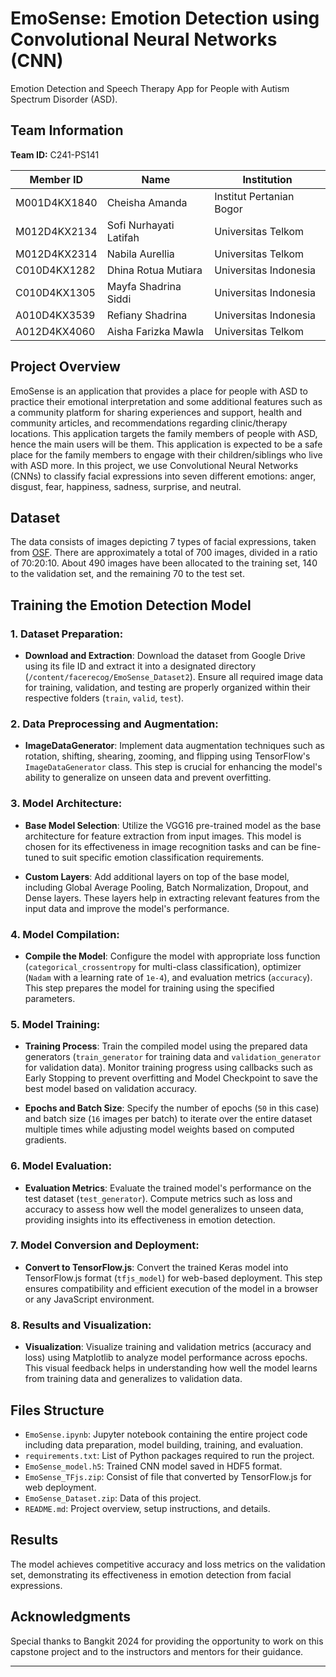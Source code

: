 # EmoSense: Emotion Detection using Convolutional Neural Networks (CNN)

Emotion Detection and Speech Therapy App for People with Autism Spectrum Disorder (ASD).

## Team Information
**Team ID:** C241-PS141

| Member ID      | Name                     | Institution                  |
|----------------|--------------------------|------------------------------|
| M001D4KX1840   | Cheisha Amanda           | Institut Pertanian Bogor     |
| M012D4KX2134   | Sofi Nurhayati Latifah   | Universitas Telkom           |
| M012D4KX2314   | Nabila Aurellia          | Universitas Telkom           |
| C010D4KX1282   | Dhina Rotua Mutiara      | Universitas Indonesia        |
| C010D4KX1305   | Mayfa Shadrina Siddi     | Universitas Indonesia        |
| A010D4KX3539   | Refiany Shadrina         | Universitas Indonesia        |
| A012D4KX4060   | Aisha Farizka Mawla      | Universitas Telkom           |

## Project Overview

EmoSense is an application that provides a place for people with ASD to practice their emotional interpretation and some additional features such as a community platform for sharing experiences and support, health and community articles, and recommendations regarding clinic/therapy locations. This application targets the family members of people with ASD, hence the main users will be them. This application is expected to be a safe place for the family members to engage with their children/siblings who live with ASD more. In this project, we use Convolutional Neural Networks (CNNs) to classify facial expressions into seven different emotions: anger, disgust, fear, happiness, sadness, surprise, and neutral.

## Dataset

The data consists of images depicting 7 types of facial expressions, taken from [OSF](https://osf.io/f7zbv/). There are approximately a total of 700 images, divided in a ratio of 70:20:10. About 490 images have been allocated to the training set, 140 to the validation set, and the remaining 70 to the test set.

## Training the Emotion Detection Model

### 1. Dataset Preparation:
   - **Download and Extraction**: Download the dataset from Google Drive using its file ID and extract it into a designated directory (`/content/facerecog/EmoSense_Dataset2`). Ensure all required image data for training, validation, and testing are properly organized within their respective folders (`train`, `valid`, `test`).

### 2. Data Preprocessing and Augmentation:
   - **ImageDataGenerator**: Implement data augmentation techniques such as rotation, shifting, shearing, zooming, and flipping using TensorFlow's `ImageDataGenerator` class. This step is crucial for enhancing the model's ability to generalize on unseen data and prevent overfitting.

### 3. Model Architecture:
   - **Base Model Selection**: Utilize the VGG16 pre-trained model as the base architecture for feature extraction from input images. This model is chosen for its effectiveness in image recognition tasks and can be fine-tuned to suit specific emotion classification requirements.

   - **Custom Layers**: Add additional layers on top of the base model, including Global Average Pooling, Batch Normalization, Dropout, and Dense layers. These layers help in extracting relevant features from the input data and improve the model's performance.

### 4. Model Compilation:
   - **Compile the Model**: Configure the model with appropriate loss function (`categorical_crossentropy` for multi-class classification), optimizer (`Nadam` with a learning rate of `1e-4`), and evaluation metrics (`accuracy`). This step prepares the model for training using the specified parameters.

### 5. Model Training:
   - **Training Process**: Train the compiled model using the prepared data generators (`train_generator` for training data and `validation_generator` for validation data). Monitor training progress using callbacks such as Early Stopping to prevent overfitting and Model Checkpoint to save the best model based on validation accuracy.

   - **Epochs and Batch Size**: Specify the number of epochs (`50` in this case) and batch size (`16` images per batch) to iterate over the entire dataset multiple times while adjusting model weights based on computed gradients.

### 6. Model Evaluation:
   - **Evaluation Metrics**: Evaluate the trained model's performance on the test dataset (`test_generator`). Compute metrics such as loss and accuracy to assess how well the model generalizes to unseen data, providing insights into its effectiveness in emotion detection.

### 7. Model Conversion and Deployment:
   - **Convert to TensorFlow.js**: Convert the trained Keras model into TensorFlow.js format (`tfjs_model`) for web-based deployment. This step ensures compatibility and efficient execution of the model in a browser or any JavaScript environment.

### 8. Results and Visualization:
   - **Visualization**: Visualize training and validation metrics (accuracy and loss) using Matplotlib to analyze model performance across epochs. This visual feedback helps in understanding how well the model learns from training data and generalizes to validation data.

## Files Structure

- `EmoSense.ipynb`: Jupyter notebook containing the entire project code including data preparation, model building, training, and evaluation.
- `requirements.txt`: List of Python packages required to run the project.
- `EmoSense_model.h5`: Trained CNN model saved in HDF5 format.
- `EmoSense_TFjs.zip`: Consist of file that converted by TensorFlow.js for web deployment.
- `EmoSense_Dataset.zip`: Data of this project.
- `README.md`: Project overview, setup instructions, and details.

## Results

The model achieves competitive accuracy and loss metrics on the validation set, demonstrating its effectiveness in emotion detection from facial expressions.

## Acknowledgments

Special thanks to Bangkit 2024 for providing the opportunity to work on this capstone project and to the instructors and mentors for their guidance.

---
